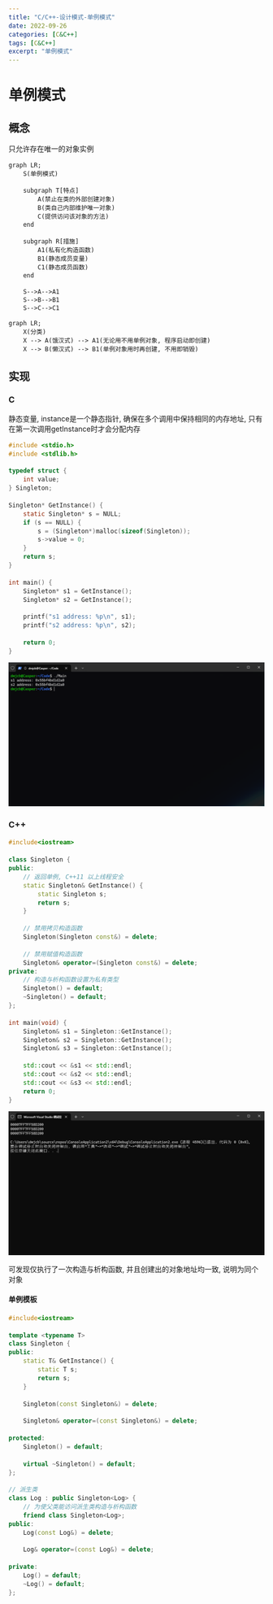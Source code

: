 ```yaml
---
title: "C/C++-设计模式-单例模式"
date: 2022-09-26
categories: [C&C++]
tags: [C&C++]
excerpt: "单例模式"
---
```


# 单例模式

## 概念

只允许存在唯一的对象实例

```mermaid
graph LR;
    S(单例模式)

    subgraph T[特点]
        A(禁止在类的外部创建对象)
        B(类自己内部维护唯一对象)
        C(提供访问该对象的方法)
    end

    subgraph R[措施]
        A1(私有化构造函数)
        B1(静态成员变量)
        C1(静态成员函数)
    end

    S-->A-->A1
    S-->B-->B1
    S-->C-->C1
```

```mermaid
graph LR;
    X(分类)
    X --> A(饿汉式) --> A1(无论用不用单例对象, 程序启动即创建)
    X --> B(懒汉式) --> B1(单例对象用时再创建, 不用即销毁)

```

## 实现

### C

静态变量, instance是一个静态指针, 确保在多个调用中保持相同的内存地址, 只有在第一次调用getInstance时才会分配内存

```c
#include <stdio.h>
#include <stdlib.h>

typedef struct {
    int value;
} Singleton;

Singleton* GetInstance() {
    static Singleton* s = NULL;
    if (s == NULL) {
        s = (Singleton*)malloc(sizeof(Singleton));
        s->value = 0;
    }
    return s;
}

int main() {
    Singleton* s1 = GetInstance();
    Singleton* s2 = GetInstance();

    printf("s1 address: %p\n", s1);
    printf("s2 address: %p\n", s2);

    return 0;
}
```

![](https://raw.githubusercontent.com/dmjcb/SelfImgur/main/20241021191644.png)

### C++

```c++
#include<iostream>

class Singleton {
public:
    // 返回单例, C++11 以上线程安全
    static Singleton& GetInstance() {
        static Singleton s;
        return s;
    }

    // 禁用拷贝构造函数
    Singleton(Singleton const&) = delete;

    // 禁用赋值构造函数
    Singleton& operator=(Singleton const&) = delete;
private:
    // 构造与析构函数设置为私有类型
    Singleton() = default;
    ~Singleton() = default;
};

int main(void) {
    Singleton& s1 = Singleton::GetInstance();
    Singleton& s2 = Singleton::GetInstance();
    Singleton& s3 = Singleton::GetInstance();

    std::cout << &s1 << std::endl;
    std::cout << &s2 << std::endl;
    std::cout << &s3 << std::endl;
    return 0;
}
```

![](https://raw.githubusercontent.com/dmjcb/SelfImgur/main/20241021225637.png)

可发现仅执行了一次构造与析构函数, 并且创建出的对象地址均一致, 说明为同个对象

#### 单例模板

```c++
#include<iostream>

template <typename T>
class Singleton {
public:
    static T& GetInstance() {
        static T s;
        return s;
    }

    Singleton(const Singleton&) = delete;

    Singleton& operator=(const Singleton&) = delete;

protected:
    Singleton() = default;

    virtual ~Singleton() = default;
};

// 派生类
class Log : public Singleton<Log> {
    // 为使父类能访问派生类构造与析构函数
    friend class Singleton<Log>;
public:
    Log(const Log&) = delete;

    Log& operator=(const Log&) = delete;

private:
    Log() = default;
    ~Log() = default;
};
```
